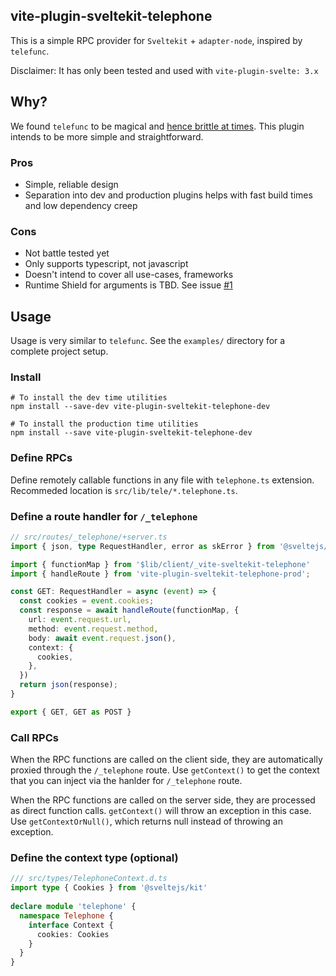 ## vite-plugin-sveltekit-telephone

This is a simple RPC provider for `Sveltekit` + `adapter-node`, inspired by `telefunc`.

Disclaimer: It has only been tested and used with `vite-plugin-svelte: 3.x`

## Why?
We found `telefunc` to be magical and [hence brittle at times](https://github.com/brillout/vite-plugin-server-entry/issues/21). This plugin intends to be more simple and straightforward.

### Pros
- Simple, reliable design
- Separation into dev and production plugins helps with fast build times and low dependency creep

### Cons
- Not battle tested yet
- Only supports typescript, not javascript
- Doesn't intend to cover all use-cases, frameworks
- Runtime Shield for arguments is TBD. See issue [#1](https://github.com/LiMium/vite-plugin-sveltekit-telephone/issues/1)

## Usage

Usage is very similar to `telefunc`.  See the `examples/` directory for a complete project setup.

### Install
```shell
# To install the dev time utilities
npm install --save-dev vite-plugin-sveltekit-telephone-dev

# To install the production time utilities
npm install --save vite-plugin-sveltekit-telephone-dev
```

### Define RPCs
Define remotely callable functions in any file with `telephone.ts` extension. Recommeded location is `src/lib/tele/*.telephone.ts`.

### Define a route handler for `/_telephone`

```typescript
// src/routes/_telephone/+server.ts
import { json, type RequestHandler, error as skError } from '@sveltejs/kit'

import { functionMap } from '$lib/client/_vite-sveltekit-telephone'
import { handleRoute } from 'vite-plugin-sveltekit-telephone-prod';

const GET: RequestHandler = async (event) => {
  const cookies = event.cookies;
  const response = await handleRoute(functionMap, {
    url: event.request.url,
    method: event.request.method,
    body: await event.request.json(),
    context: {
      cookies,
    },
  })
  return json(response);
}

export { GET, GET as POST }
```

### Call RPCs

When the RPC functions are called on the client side, they are automatically proxied through the `/_telephone` route.
Use `getContext()` to get the context that you can inject via the hanlder for `/_telephone` route.

When the RPC functions are called on the server side, they are processed as direct function calls.
`getContext()` will throw an exception in this case. Use `getContextOrNull()`, which returns null instead of throwing an exception.

### Define the context type (optional)

```typescript
/// src/types/TelephoneContext.d.ts
import type { Cookies } from '@sveltejs/kit'
 
declare module 'telephone' {
  namespace Telephone {
    interface Context {
      cookies: Cookies
    }
  }
}
```